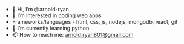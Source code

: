 - 👋 Hi, I’m @arnold-ryan
- 👀 I’m interested in coding web apps
- Frameworks/languages - html, css, js, nodejs, mongodb, react, git
- 🌱 I’m currently learning python
- 📫 How to reach me: arnold.ryan801@gmail.com

<!---
arnold-ryan/arnold-ryan is a ✨ special ✨ repository because its `README.md` (this file) appears on your GitHub profile.
You can click the Preview link to take a look at your changes.
--->

